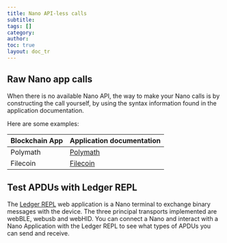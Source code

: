 ```yaml
---
title: Nano API-less calls 
subtitle:
tags: []
category:
author:
toc: true
layout: doc_tr
---
```


## Raw Nano app calls

When there is no available Nano API, the way to make your Nano calls is by constructing the call yourself, by using the syntax information found in the application documentation.

Here are some examples:

| Blockchain App | Application documentation |
|-------------|--------------| 
| Polymath | [Polymath](https://github.com/LedgerHQ/app-polymesh/blob/master/docs/APDUSPEC.md) | 
| Filecoin | [Filecoin](https://github.com/LedgerHQ/app-filecoin/blob/master/docs/APDUSPEC.md) | 



## Test APDUs with Ledger REPL

The [Ledger REPL](https://repl.ledger.tools/) web application is a Nano terminal to exchange binary messages with the device. The three principal transports implemented are webBLE, webusb and webHID. You can connect a Nano and interact with a Nano Application with the Ledger REPL to see what types of APDUs you can send and receive. 